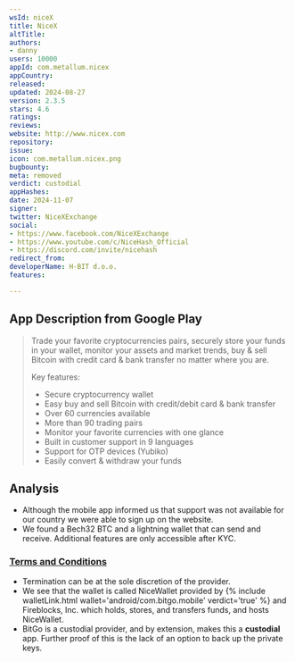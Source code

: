 ```yaml
---
wsId: niceX
title: NiceX
altTitle: 
authors:
- danny
users: 10000
appId: com.metallum.nicex
appCountry: 
released: 
updated: 2024-08-27
version: 2.3.5
stars: 4.6
ratings: 
reviews: 
website: http://www.nicex.com
repository: 
issue: 
icon: com.metallum.nicex.png
bugbounty: 
meta: removed
verdict: custodial
appHashes: 
date: 2024-11-07
signer: 
twitter: NiceXExchange
social:
- https://www.facebook.com/NiceXExchange
- https://www.youtube.com/c/NiceHash_Official
- https://discord.com/invite/nicehash
redirect_from: 
developerName: H-BIT d.o.o.
features: 

---
```


## App Description from Google Play

> Trade your favorite cryptocurrencies pairs, securely store your funds in your wallet, monitor your assets and market trends, buy & sell Bitcoin with credit card & bank transfer no matter where you are.
>
> Key features:
> - Secure cryptocurrency wallet
> - Easy buy and sell Bitcoin with credit/debit card & bank transfer
> - Over 60 currencies available
> - More than 90 trading pairs
> - Monitor your favorite currencies with one glance
> - Built in customer support in 9 languages
> - Support for OTP devices (Yubiko)
> - Easily convert & withdraw your funds

## Analysis 

- Although the mobile app informed us that support was not available for our country we were able to sign up on the website.
- We found a Bech32 BTC and a lightning wallet that can send and receive. Additional features are only accessible after KYC.

### [Terms and Conditions](https://www.nicex.com/legal-privacy/terms-of-service) 

- Termination can be at the sole discretion of the provider.
- We see that the wallet is called NiceWallet provided by {% include walletLink.html wallet='android/com.bitgo.mobile' verdict='true' %} and Fireblocks, Inc. which holds, stores, and transfers funds, and hosts NiceWallet. 
- BitGo is a custodial provider, and by extension, makes this a **custodial** app. Further proof of this is the lack of an option to back up the private keys.

